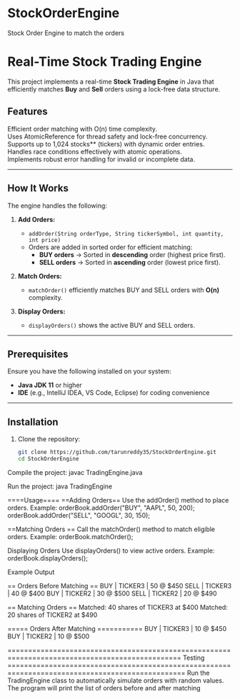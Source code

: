 # StockOrderEngine
Stock Order Engine to match the orders

# Real-Time Stock Trading Engine
This project implements a real-time **Stock Trading Engine** in Java that efficiently matches **Buy** and **Sell** orders using a lock-free data structure.

## Features
Efficient order matching with O(n) time complexity.  
Uses AtomicReference for thread safety and lock-free concurrency.  
Supports up to 1,024 stocks** (tickers) with dynamic order entries.  
Handles race conditions effectively with atomic operations.  
Implements robust error handling for invalid or incomplete data.  

---

##  How It Works
The engine handles the following:

1. **Add Orders:**  
   - `addOrder(String orderType, String tickerSymbol, int quantity, int price)`
   - Orders are added in sorted order for efficient matching:
     - **BUY orders** → Sorted in **descending** order (highest price first).
     - **SELL orders** → Sorted in **ascending** order (lowest price first).

2. **Match Orders:**  
   - `matchOrder()` efficiently matches BUY and SELL orders with **O(n)** complexity.

3. **Display Orders:**  
   - `displayOrders()` shows the active BUY and SELL orders.

---

## Prerequisites
Ensure you have the following installed on your system:

- **Java JDK 11** or higher
- **IDE** (e.g., IntelliJ IDEA, VS Code, Eclipse) for coding convenience

---

## Installation
1. Clone the repository:
   ```bash
   git clone https://github.com/tarunreddy35/StockOrderEngine.git
   cd StockOrderEngine
Compile the project:
javac TradingEngine.java

Run the project:
java TradingEngine


====Usage====
==Adding Orders==
Use the addOrder() method to place orders.
Example:
orderBook.addOrder("BUY", "AAPL", 50, 200);
orderBook.addOrder("SELL", "GOOGL", 30, 150);

==Matching Orders ==
Call the matchOrder() method to match eligible orders.
Example:
orderBook.matchOrder();

Displaying Orders
Use displayOrders() to view active orders.
Example:
orderBook.displayOrders();

Example Output

== Orders Before Matching ==
BUY | TICKER3 | 50 @ $450
SELL | TICKER3 | 40 @ $400
BUY | TICKER2 | 30 @ $500
SELL | TICKER2 | 20 @ $490

== Matching Orders ==
Matched: 40 shares of TICKER3 at $400
Matched: 20 shares of TICKER2 at $490

===== Orders After Matching ===========
BUY | TICKER3 | 10 @ $450
BUY | TICKER2 | 10 @ $500

================================================================================================ Testing =================================================================================================
Run the TradingEngine class to automatically simulate orders with random values.
The program will print the list of orders before and after matching
